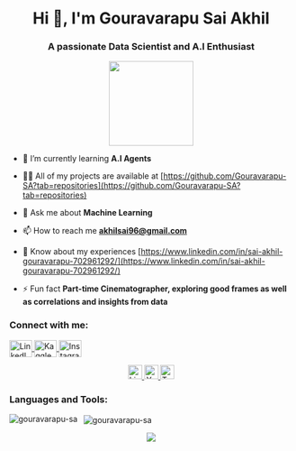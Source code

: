 <h1 align="center">Hi 👋, I'm Gouravarapu Sai Akhil</h1>
<h3 align="center">A passionate Data Scientist and A.I Enthusiast</h3>

<div align="center">
  <img height="150" src="https://media.giphy.com/media/M9gbBd9nbDrOTu1Mqx/giphy.gif" />
</div>

- 🌱 I’m currently learning **A.I Agents**

- 👨‍💻 All of my projects are available at [https://github.com/Gouravarapu-SA?tab=repositories](https://github.com/Gouravarapu-SA?tab=repositories)

- 💬 Ask me about **Machine Learning**

- 📫 How to reach me **akhilsai96@gmail.com**

- 📄 Know about my experiences [https://www.linkedin.com/in/sai-akhil-gouravarapu-702961292/](https://www.linkedin.com/in/sai-akhil-gouravarapu-702961292/)

- ⚡ Fun fact **Part-time Cinematographer, exploring good frames as well as correlations and insights from data**

<h3 align="left">Connect with me:</h3>
<p align="left">
  <a href="https://www.linkedin.com/in/sai-akhil-gouravarapu-702961292/" target="blank">
    <img align="center" src="https://raw.githubusercontent.com/rahuldkjain/github-profile-readme-generator/master/src/images/icons/Social/linked-in-alt.svg" alt="LinkedIn" height="30" width="40" />
  </a>
  <a href="https://www.kaggle.com/gouravarapusaiakhil" target="blank">
    <img align="center" src="https://raw.githubusercontent.com/rahuldkjain/github-profile-readme-generator/master/src/images/icons/Social/kaggle.svg" alt="Kaggle" height="30" width="40" />
  </a>
  <a href="https://instagram.com/aka_cordisdie" target="blank">
    <img align="center" src="https://raw.githubusercontent.com/rahuldkjain/github-profile-readme-generator/master/src/images/icons/Social/instagram.svg" alt="Instagram" height="30" width="40" />
  </a>
</p>

<div align="center">
  <a href="https://www.linkedin.com/in/sai-akhil-gouravarapu-702961292/" target="_blank">
    <img src="https://img.shields.io/static/v1?message=LinkedIn&logo=linkedin&label=&color=0077B5&logoColor=white&labelColor=&style=for-the-badge" height="25" alt="LinkedIn Badge" />
  </a>
  <a href="https://www.youtube.com/@Cordisd7" target="_blank">
    <img src="https://img.shields.io/static/v1?message=YouTube&logo=youtube&label=&color=FF0000&logoColor=white&labelColor=&style=for-the-badge" height="25" alt="YouTube Badge" />
  </a>
  <a href="https://x.com/Akhilsai96Ram" target="_blank">
    <img src="https://img.shields.io/static/v1?message=Twitter&logo=twitter&label=&color=1DA1F2&logoColor=white&labelColor=&style=for-the-badge" height="25" alt="Twitter Badge" />
  </a>
</div>

<h3 align="left">Languages and Tools:</h3>
<!-- [Leave your existing language/tools section as is] -->

<p>
  <img align="left" src="https://github-readme-stats.vercel.app/api/top-langs?username=gouravarapu-sa&show_icons=true&locale=en&layout=compact" alt="gouravarapu-sa" />
</p>

<p>&nbsp;
  <img align="center" src="https://github-readme-stats.vercel.app/api?username=gouravarapu-sa&show_icons=true&locale=en" alt="gouravarapu-sa" />
</p>

<div align="center">
  <img src="https://visitor-badge.laobi.icu/badge?page_id=gouravarapu-sa.gouravarapu-sa" />
</div>
